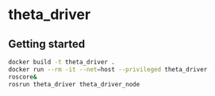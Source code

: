 # theta_driver

## Getting started

```bash
docker build -t theta_driver .
docker run --rm -it --net=host --privileged theta_driver
roscore&
rosrun theta_driver theta_driver_node
```
